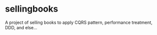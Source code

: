 # sellingbooks
A project of selling books to apply CQRS pattern, performance treatment, DDD, and else...

